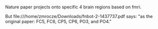 
Nature paper projects onto specific 4 brain regions based on fmri.

But file:///home/zmrocze/Downloads/fnbot-2-1437737.pdf says:
"as the original paper: FC5, FC6, CP5, CP6, PO3, and PO4."
